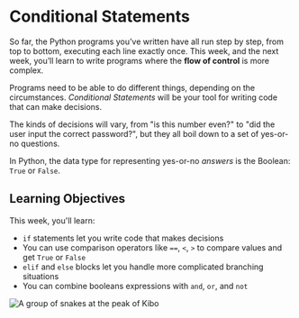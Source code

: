 # Conditional Statements

So far, the Python programs you’ve written have all run step by step, from top to bottom, executing each line exactly once. This week, and the next week, you’ll learn to write programs where the **flow of control** is more complex.

Programs need to be able to do different things, depending on the circumstances.  _Conditional Statements_ will be your tool for writing code that can make decisions.

The kinds of decisions will vary, from "is this number even?" to "did the user input the correct password?", but they all boil down to a set of yes-or-no questions.

In Python, the data type for representing yes-or-no _answers_ is the Boolean: `True` or `False`.

## Learning Objectives

This week, you'll learn:

- `if` statements let you write code that makes decisions
- You can use comparison operators like `==`, `<`, `>` to compare values and get `True` or `False`
- `elif` and `else` blocks let you handle more complicated branching situations
- You can combine booleans expressions with `and`, `or`, and `not`

![A group of snakes at the peak of Kibo](/images/snake_summit.png)